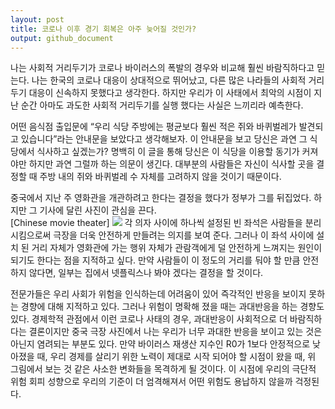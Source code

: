 ```yaml
---
layout: post
title: 코로나 이후 경기 회복은 아주 늦어질 것인가?
output: github_document
---
```

나는 사회적 거리두기가 코로나 바이러스의 폭발의 경우와 비교해 훨씬 바람직하다고 믿는다. 나는 한국의 코로나 대응이 상대적으로 뛰어났고, 다른 많은 나라들의 사회적 거리두기 대응이 신속하지 못했다고 생각한다. 하지만 우리가 이 사태에서 최악의 시점이 지난 순간 아마도 과도한 사회적 거리두기를 실행 했다는 사실은 느끼리라 예측한다.

어떤 음식점 출입문에 “우리 식당 주방에는 평균보다 훨씬 적은 쥐와 바퀴벌레가 발견되고 있습니다”라는 안내문을 보았다고 생각해보자. 이 안내문을 보고 당신은 과연 그 식당에서 식사하고 싶겠는가? 명백히 이 글을 통해 당신은 이 식당을 이용할 동기가 커져야만 하지만 과연 그럴까 하는 의문이 생긴다. 대부분의 사람들은 자신이 식사할 곳을 결정할 때 주방 내의 쥐와 바퀴벌레 수 자체를 고려하지 않을 것이기 때문이다.

중국에서 지난 주 영화관을 개관하려고 한다는 결정을 했다가 정부가 그를 뒤집었다. 하지만 그 기사에 달린 사진이 관심을 끈다.  
[Chinese movie theater]
![](http://www.sixthtone.com/ht_news/1005396/205-movie-theaters-to-reopen-in-shanghai%2C-screen-old-hits)<!-- -->
각 의자 사이에 하나씩 설정된 빈 좌석은 사람들을 분리 시킴으로써 극장을 더욱 안전하게 만들려는 의지를 보여 준다.  그러나 이 좌석 사이에 설치 된 거리 자체가 영화관에 가는 행위 자체가 관람객에게 덜 안전하게 느껴지는 원인이 되기도 한다는 점을 지적하고 싶다. 만약 사람들이 이 정도의 거리를 둬야 할 만큼 안전하지 않다면, 일부는 집에서 넷플릭스나 봐야 겠다는 결정을 할 것이다.

전문가들은 우리 사회가 위험을 인식하는데 어려움이 있어 즉각적인 반응을 보이지 못하는 경향에 대해 지적하고 있다. 그러나 위험이 명확해 졌을 때는 과대반응을 하는 경향도 있다. 경제학적 관점에서 이런 코로나 사태의 경우, 과대반응이 사회적으로 더 바람직하다는 결론이지만 중국 극장 사진에서 나는 우리가 너무 과대한 반응을 보이고 있는 것은 아닌지 염려되는 부분도 있다. 만약 바이러스 재생산 지수인 R0가 1보다 안정적으로 낮아졌을 때, 우리 경제를 살리기 위한 노력이 제대로 시작 되어야 할 시점이 왔을 때, 위 그림에서 보는 것 같은 사소한 변화들을 목격하게 될 것이다. 이 시점에 우리의 극단적 위험 회피 성향으로 우리의 기준이 더 엄격해져서 어떤 위험도 용납하지 않을까 걱정된다.
